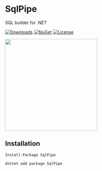 # SqlPipe
SQL builder for .NET

[![Downloads](https://badgen.net/nuget/dt/SqlPipe)](https://www.nuget.org/packages/SqlPipe/)
[![NuGet](https://badgen.net/nuget/v/SqlPipe)](https://www.nuget.org/packages/SqlPipe/)
[![License](https://badgen.net/github/license/BesoGenebashvili/SqlPipe)](https://github.com/BesoGenebashvili/SqlPipe/blob/main/LICENSE)

<img src="https://user-images.githubusercontent.com/52665934/207603933-864b0d4b-5c8d-41a0-afc9-5ecb49e011f0.png" width="300">

## Installation

```
Install-Package SqlPipe
```

```
dotnet add package SqlPipe
```
